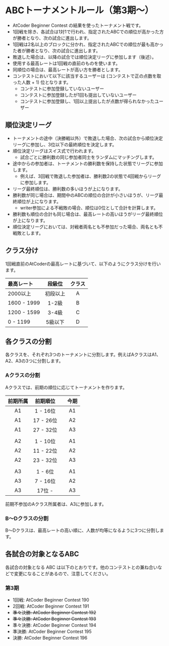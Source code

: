 # ABCトーナメントルール（第3期〜）

- AtCoder Beginner Contest の結果を使ったトーナメント戦です。
- 1回戦を除き、各試合は1対1で行われ、指定されたABCでの順位が高かった方が勝者となり、次の試合に進出します。
- 1回戦は2名以上のブロックに分かれ、指定されたABCでの順位が最も高かった者が勝者となり、次の試合に進出します。
- 敗退した場合は、以降の試合では順位決定リーグに参加します（後述）。
- 使用する最高レートは1回戦の直前のものを使います。
- 同順位の場合は、最高レートが高い方を勝者とします。
- コンテストにおいて以下に該当するユーザーは (コンテストで正の点数を取った人数 + 1) 位となります。
  - コンテストに参加登録していないユーザー
  - コンテストに参加登録したが1回も提出していないユーザー
  - コンテストに参加登録し、1回以上提出したが点数が得られなかったユーザー

## 順位決定リーグ

- トーナメントの途中（決勝戦以外）で敗退した場合、次の試合から順位決定リーグに参加し、3位以下の最終順位を決定します。
- 順位決定リーグはスイス式で行われます。
  - 試合ごとに勝利数の同じ参加者同士をランダムにマッチングします。
- 途中からの参加者は、トーナメントの勝利数を保持した状態でリーグに参加します。
  - 例えば、3回戦で敗退した参加者は、勝利数2の状態で4回戦からリーグに参加します。
- リーグ最終順位は、勝利数の多いほうが上になります。
- 勝利数が同じ場合は、期間中のABCの順位の合計が小さいほうが、リーグ最終順位が上になります。
  - writer参加による不戦敗の場合、順位は0位として合計を計算します。
- 勝利数も順位の合計も同じ場合は、最高レートの高いほうがリーグ最終順位が上になります。
- 順位決定リーグにおいては、対戦者両名とも不参加だった場合、両名とも不戦敗とします。

## クラス分け

1回戦直前のAtCoderの最高レートに基づいて、以下のようにクラス分けを行います。

|最高レート|段級位|クラス|
|:---|:---:|:---:|
|2000以上|初段以上|A|
|1600 - 1999|1-2級|B|
|1200 - 1599|3-4級|C|
|0 - 1199|5級以下|D|

## 各クラスの分割

各クラスを、それぞれ3つのトーナメントに分割します。例えばAクラスはA1、A2、A3の3つに分割します。

### Aクラスの分割

Aクラスでは、前期の順位に応じてトーナメントを作ります。

|前期所属|前期順位||今期|
|:----:|:----:|:-----:|:-----:|
|A1| 1 - 16位||A1|
|A1|17 - 26位||A2|
|A1|27 - 32位||A3|
|||||
|A2| 1 - 10位||A1|
|A2|11 - 22位||A2|
|A2|23 - 32位||A3|
|||||
|A3|1 - 6位||A1|
|A3|7 - 16位||A2|
|A3|17位 - ||A3|

前期不参加のAクラス所属者は、A3に参加します。

### B〜Dクラスの分割

B〜Dクラスは、最高レートの高い順に、人数が均等になるように3つに分割します。

## 各試合の対象となるABC

各試合の対象となる ABC は以下のとおりです。他のコンテストとの兼ね合いなどで変更になることがあるので、注意してください。 

### 第3期
- 1回戦: AtCoder Beginner Contest 190
- 2回戦: AtCoder Beginner Contest 191
- ~~準々決勝: AtCoder Beginner Contest 192~~
- ~~準々決勝: AtCoder Beginner Contest 193~~
- 準々決勝: AtCoder Beginner Contest 194
- 準決勝: AtCoder Beginner Contest 195
- 決勝: AtCoder Beginner Contest 196
